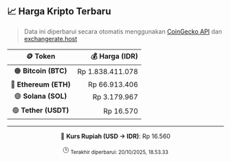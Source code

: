 

<!-- HARGA_KRIPTO -->
## 📈 Harga Kripto Terbaru

> Data ini diperbarui secara otomatis menggunakan [CoinGecko API](https://www.coingecko.com/) dan [exchangerate.host](https://exchangerate.host/)

<div align="center">

| 🪙 Token | 💰 Harga (IDR) |
|:------:|---------------:|
| 🟠 **Bitcoin (BTC)**   | Rp 1.838.411.078 |
| 🔵 **Ethereum (ETH)**  | Rp 66.913.406 |
| 🟣 **Solana (SOL)**    | Rp 3.179.967 |
| 🟢 **Tether (USDT)**   | Rp 16.570 |

---

💱 **Kurs Rupiah (USD → IDR)**: Rp 16.560

🕒 <sub>Terakhir diperbarui: 20/10/2025, 18.53.33</sub>

</div>
<!-- /HARGA_KRIPTO -->